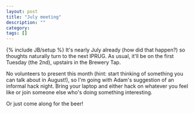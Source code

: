```yaml
---
layout: post
title: "July meeting"
description: ""
category: 
tags: []
---
```

{% include JB/setup %}
It's nearly July already (how did that happen?) so thoughts naturally turn to
the next IPRUG. As usual, it'll be on the first Tuesday (the 2nd), upstairs in
the Brewery Tap.

No volunteers to present this month (hint: start thinking of something you can
talk about in August!), so I'm going with Adam's suggestion of an informal hack
night. Bring your laptop and either hack on whatever you feel like or join
someone else who's doing something interesting.

Or just come along for the beer!
